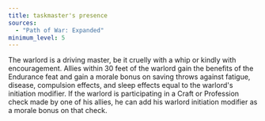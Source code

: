 ```yaml
---
title: taskmaster's presence
sources:
  - "Path of War: Expanded"
minimum_level: 5
---
```


The warlord is a driving master, be it cruelly with a whip or kindly with encouragement. Allies within 30 feet of the warlord gain the benefits of the Endurance feat and gain a morale bonus on saving throws against fatigue, disease, compulsion effects, and sleep effects equal to the warlord's initiation modifier. If the warlord is participating in a Craft or Profession check made by one of his allies, he can add his warlord initiation modifier as a morale bonus on that check.
